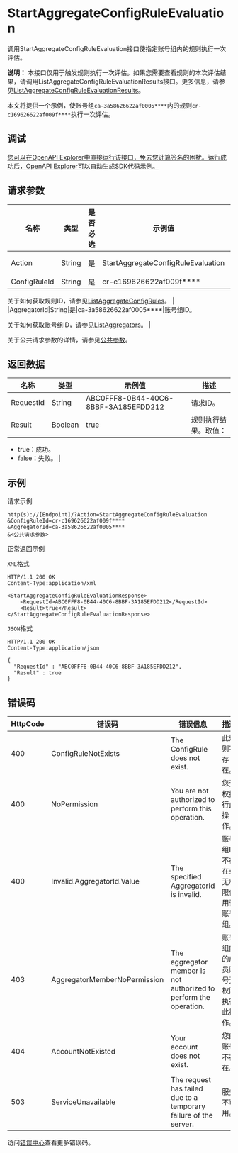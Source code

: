 # StartAggregateConfigRuleEvaluation

调用StartAggregateConfigRuleEvaluation接口使指定账号组内的规则执行一次评估。

**说明：** 本接口仅用于触发规则执行一次评估。如果您需要查看规则的本次评估结果，请调用ListAggregateConfigRuleEvaluationResults接口。更多信息，请参见[ListAggregateConfigRuleEvaluationResults](~~265979~~)。

本文将提供一个示例，使账号组`ca-3a58626622af0005****`内的规则`cr-c169626622af009f****`执行一次评估。

## 调试

[您可以在OpenAPI Explorer中直接运行该接口，免去您计算签名的困扰。运行成功后，OpenAPI Explorer可以自动生成SDK代码示例。](https://api.aliyun.com/#product=Config&api=StartAggregateConfigRuleEvaluation&type=RPC&version=2020-09-07)

## 请求参数

|名称|类型|是否必选|示例值|描述|
|--|--|----|---|--|
|Action|String|是|StartAggregateConfigRuleEvaluation|要执行的操作，取值：**StartAggregateConfigRuleEvaluation**。 |
|ConfigRuleId|String|是|cr-c169626622af009f\*\*\*\*|规则ID。

 关于如何获取规则ID，请参见[ListAggregateConfigRules](~~264148~~)。 |
|AggregatorId|String|是|ca-3a58626622af0005\*\*\*\*|账号组ID。

 关于如何获取账号组ID，请参见[ListAggregators](~~255797~~)。 |

关于公共请求参数的详情，请参见[公共参数](~~251751~~)。

## 返回数据

|名称|类型|示例值|描述|
|--|--|---|--|
|RequestId|String|ABC0FFF8-0B44-40C6-8BBF-3A185EFDD212|请求ID。 |
|Result|Boolean|true|规则执行结果。取值：

 -   true：成功。
-   false：失败。 |

## 示例

请求示例

```
http(s)://[Endpoint]/?Action=StartAggregateConfigRuleEvaluation
&ConfigRuleId=cr-c169626622af009f****
&AggregatorId=ca-3a58626622af0005****
&<公共请求参数>
```

正常返回示例

`XML`格式

```
HTTP/1.1 200 OK
Content-Type:application/xml

<StartAggregateConfigRuleEvaluationResponse>
    <RequestId>ABC0FFF8-0B44-40C6-8BBF-3A185EFDD212</RequestId>
    <Result>true</Result>
</StartAggregateConfigRuleEvaluationResponse>
```

`JSON`格式

```
HTTP/1.1 200 OK
Content-Type:application/json

{
  "RequestId" : "ABC0FFF8-0B44-40C6-8BBF-3A185EFDD212",
  "Result" : true
}
```

## 错误码

|HttpCode|错误码|错误信息|描述|
|--------|---|----|--|
|400|ConfigRuleNotExists|The ConfigRule does not exist.|此规则不存在。|
|400|NoPermission|You are not authorized to perform this operation.|您无权执行此操作。|
|400|Invalid.AggregatorId.Value|The specified AggregatorId is invalid.|账号组ID不存在或无权限使用该账号组。|
|403|AggregatorMemberNoPermission|The aggregator member is not authorized to perform the operation.|账号组内的成员账号无权限执行此操作。|
|404|AccountNotExisted|Your account does not exist.|您的账号不存在。|
|503|ServiceUnavailable|The request has failed due to a temporary failure of the server.|服务不可用。|

访问[错误中心](https://error-center.aliyun.com/status/product/Config)查看更多错误码。

